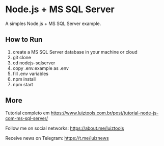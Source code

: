 # Node.js + MS SQL Server
A simples Node.js + MS SQL Server example.

## How to Run

1. create a MS SQL Server database in your machine or cloud
2. git clone
3. cd nodejs-sqlserver
4. copy .env.example as .env
5. fill .env variables
6. npm install
7. npm start

## More

Tutorial completo em https://www.luiztools.com.br/post/tutorial-node-js-com-ms-sql-server/

Follow me on social networks: https://about.me/luiztools

Receive news on Telegram: https://t.me/luiznews